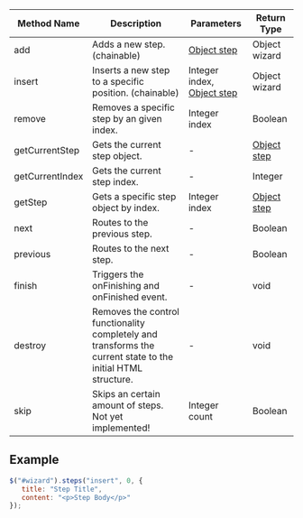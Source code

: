 |Method Name|Description|Parameters|Return Type|
|---|---|---|---|
|add|Adds a new step. (chainable)|[Object step](https://github.com/rstaib/jquery-steps/wiki/Step-Object)|Object wizard|
|insert|Inserts a new step to a specific position. (chainable)|Integer index, [Object step](https://github.com/rstaib/jquery-steps/wiki/Step-Object)|Object wizard|
|remove|Removes a specific step by an given index.|Integer index|Boolean|
|getCurrentStep|Gets the current step object.|-|[Object step](https://github.com/rstaib/jquery-steps/wiki/Step-Object)|
|getCurrentIndex|Gets the current step index.|-|Integer|
|getStep|Gets a specific step object by index.|Integer index|[Object step](https://github.com/rstaib/jquery-steps/wiki/Step-Object)|
|next|Routes to the previous step.|-|Boolean|
|previous|Routes to the next step.|-|Boolean|
|finish|Triggers the onFinishing and onFinished event.|-|void|
|destroy|Removes the control functionality completely and transforms the current state to the initial HTML structure.|-|void|
|skip|Skips an certain amount of steps. Not yet implemented!|Integer count|Boolean|

## Example

```javascript
$("#wizard").steps("insert", 0, {
   title: "Step Title",
   content: "<p>Step Body</p>"
});
```